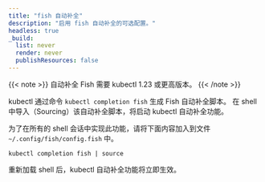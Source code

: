 ```yaml
---
title: "fish 自动补全"
description: "启用 fish 自动补全的可选配置。"
headless: true
_build:
  list: never
  render: never
  publishResources: false
---
```


{{< note >}}
自动补全 Fish 需要 kubectl 1.23 或更高版本。
{{< /note >}}

kubectl 通过命令 `kubectl completion fish` 生成 Fish 自动补全脚本。
在 shell 中导入（Sourcing）该自动补全脚本，将启动 kubectl 自动补全功能。

为了在所有的 shell 会话中实现此功能，请将下面内容加入到文件 `~/.config/fish/config.fish` 中。

```shell
kubectl completion fish | source
```

重新加载 shell 后，kubectl 自动补全功能将立即生效。
